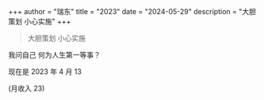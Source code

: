 +++
author = "瑞东"
title = "2023"
date = "2024-05-29"
description = "大胆策划 小心实施"
+++

> 大胆策划 小心实施

我问自己 何为人生第一等事？

现在是 2023 年 4 月 13

(月收入 23)
